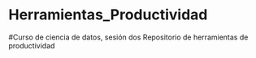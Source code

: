 # Herramientas_Productividad
#Curso de ciencia de datos, sesión dos
Repositorio de herramientas de productividad

